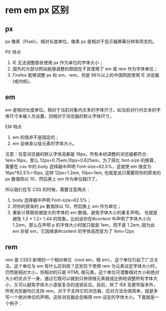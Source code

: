 # rem em px 区别

## px

px 像素（Pixel）。相对长度单位。像素 px 是相对于显示器屏幕分辨率而言的。

PX 特点

1. IE 无法调整那些使用 px 作为单位的字体大小；
2. 国外的大部分网站能够调整的原因在于其使用了 em 或 rem 作为字体单位；
3. Firefox 能够调整 px 和 em，rem，但是 96%以上的中国网民使用 IE 浏览器(或内核)。

## em

em 是相对长度单位。相对于当前对象内文本的字体尺寸。如当前对行内文本的字体尺寸未被人为设置，则相对于浏览器的默认字体尺寸。

EM 特点

1. em 的值并不是固定的；
2. em 会继承父级元素的字体大小。

注意：任意浏览器的默认字体高都是 16px。所有未经调整的浏览器都符合: 1em=16px。那么 12px=0.75em,10px=0.625em。为了简化 font-size 的换算，需要在 css 中的 body 选择器中声明 Font-size=62.5%，这就使 em 值变为 16px\*62.5%=10px, 这样 12px=1.2em, 10px=1em, 也就是说只需要将你的原来的 px 数值除以 10，然后换上 em 作为单位就行了。

所以我们在写 CSS 的时候，需要注意两点：

1. body 选择器中声明 Font-size=62.5%；
2. 将你的原来的 px 数值除以 10，然后换上 em 作为单位；
3. 重新计算那些被放大的字体的 em 数值。避免字体大小的重复声明。
   也就是避免 1.2 \* 1.2= 1.44 的现象。比如说你在#content 中声明了字体大小为 1.2em，那么在声明 p 的字体大小时就只能是 1em，而不是 1.2em, 因为此 em 非彼 em，它因继承#content 的字体高而变为了 1em=12px

## rem

rem 是 CSS3 新增的一个相对单位（root em，根 em），这个单位引起了广泛关注。这个单位与 em 有什么区别呢？区别在于使用 rem 为元素设定字体大小时，仍然是相对大小，但相对的只是 HTML 根元素。这个单位可谓集相对大小和绝对大小的优点于一身，通过它既可以做到只修改根元素就成比例地调整所有字体大小，又可以避免字体大小逐层复合的连锁反应。目前，除了 IE8 及更早版本外，所有浏览器均已支持 rem。对于不支持它的浏览器，应对方法也很简单，就是多写一个绝对单位的声明。这些浏览器会忽略用 rem 设定的字体大小。下面就是一个例子：

